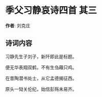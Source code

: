 # 季父习静哀诗四首  其三

**作者**: 刘克庄

## 诗词内容

习静先生子刘子，新阡即此是标题。

便无华表翔双鹤，不有生刍藉只鸡。

在昔陶潜书处士，从它孟德揭征西。

原头一恸关伦纪，始信彭殇未易齐。


